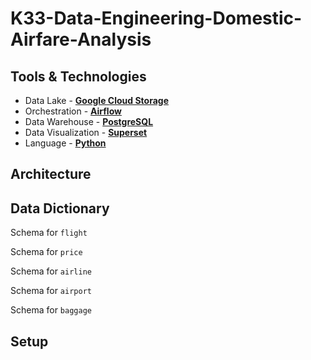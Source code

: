 # K33-Data-Engineering-Domestic-Airfare-Analysis

## Tools & Technologies
- Data Lake - [**Google Cloud Storage**](https://cloud.google.com/storage)
- Orchestration - [**Airflow**](https://airflow.apache.org/)
- Data Warehouse - [**PostgreSQL**](https://www.postgresql.org/)
- Data Visualization - [**Superset**](https://superset.apache.org/)
- Language - [**Python**](https://www.python.org)

## Architecture

## Data Dictionary
Schema for `flight`

Schema for `price`

Schema for `airline`

Schema for `airport`

Schema for `baggage`

## Setup
